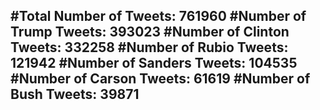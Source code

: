 #Total Number of Tweets: 761960 
#Number of Trump Tweets: 393023
#Number of Clinton Tweets: 332258
#Number of Rubio Tweets: 121942
#Number of Sanders Tweets: 104535
#Number of Carson Tweets: 61619
#Number of Bush Tweets: 39871
---
